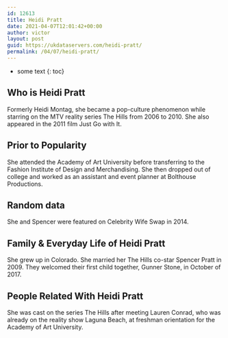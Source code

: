 ```yaml
---
id: 12613
title: Heidi Pratt
date: 2021-04-07T12:01:42+00:00
author: victor
layout: post
guid: https://ukdataservers.com/heidi-pratt/
permalink: /04/07/heidi-pratt/
---
```


* some text
{: toc}


## Who is Heidi Pratt



Formerly Heidi Montag, she became a pop-culture phenomenon while starring on the MTV reality series The Hills from 2006 to 2010. She also appeared in the 2011 film Just Go with It.

                
                
                
## Prior to Popularity



She attended the Academy of Art University before transferring to the Fashion Institute of Design and Merchandising. She then dropped out of college and worked as an assistant and event planner at Bolthouse Productions.

                
                
                
## Random data



She and Spencer were featured on Celebrity Wife Swap in 2014.

                
                
                
## Family & Everyday Life of Heidi Pratt



She grew up in Colorado. She married her The Hills co-star Spencer Pratt in 2009. They welcomed their first child together, Gunner Stone, in October of 2017.

                
                
                
## People Related With Heidi Pratt



She was cast on the series The Hills after meeting Lauren Conrad, who was already on the reality show Laguna Beach, at freshman orientation for the Academy of Art University.

                
              
            
          
          
          